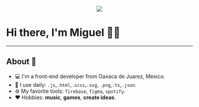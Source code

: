 <p align="center"><img src="https://i.imgur.com/A6bWGFl.gif"/></p>

# Hi there, I'm Miguel 👋🌆
---------------------------------------------------------------------------------------------------------------------------------------------------------------------------------


## About 🤔
- 💻 I'm a front-end developer from Oaxaca de Juarez, Mexico. 
- 🧰 I use daily: `.js`,`.html`,`.scss`,`.svg`, `.png`,`.ts`,`.json`.
- ⚙️ My favorite tools: `firebase`, `figma`, `spotify`.
- ❤️ Hobbies: **music**, **games**, **create ideas**.


